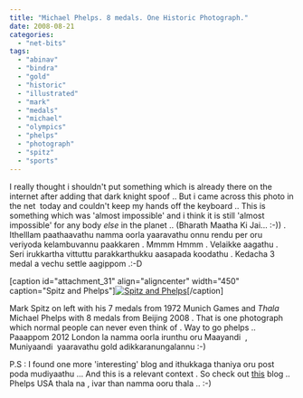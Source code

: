 ```yaml
---
title: "Michael Phelps. 8 medals. One Historic Photograph."
date: 2008-08-21
categories: 
  - "net-bits"
tags: 
  - "abinav"
  - "bindra"
  - "gold"
  - "historic"
  - "illustrated"
  - "mark"
  - "medals"
  - "michael"
  - "olympics"
  - "phelps"
  - "photograph"
  - "spitz"
  - "sports"
---
```


I really thought i shouldn't put something which is already there on the internet after adding that dark knight spoof .. But i came across this photo in the net  today and couldn't keep my hands off the keyboard .. This is something which was 'almost impossible' and i think it is still 'almost impossible' for any body _else_ in the planet .. (Bharath Maatha Ki Jai... :-)) . Ithelllam paathaavathu namma oorla yaaravathu onnu rendu per oru veriyoda kelambuvannu paakkaren . Mmmm Hmmm . Velaikke aagathu . Seri irukkartha vittuttu parakkarthukku aasapada koodathu . Kedacha 3 medal a vechu settle aagippom .:-D

\[caption id="attachment\_31" align="aligncenter" width="450" caption="Spitz and Phelps"\][![Spitz and Phelps](images/alg_spitz-phelps.jpg)](http://katrathumpetrathum.wordpress.com/wp-content/uploads/2008/08/alg_spitz-phelps.jpg)\[/caption\]

Mark Spitz on left with his 7 medals from 1972 Munich Games and _Thala_ Michael Phelps with 8 medals from Beijing 2008 . That is one photograph which normal people can never even think of . Way to go phelps .. Paaappom 2012 London la namma oorla irunthu oru Maayandi  , Muniyaandi  yaaravathu gold adikkaranungalannu :-)

P.S : I found one more 'interesting' blog and ithukkaga thaniya oru post poda mudiyaathu ... And this is a relevant context . So check out [this](http://abhinavbindra.blogspot.com/ "Abinav Bindra") blog .. Phelps USA thala na , ivar than namma ooru thala .. :-)
